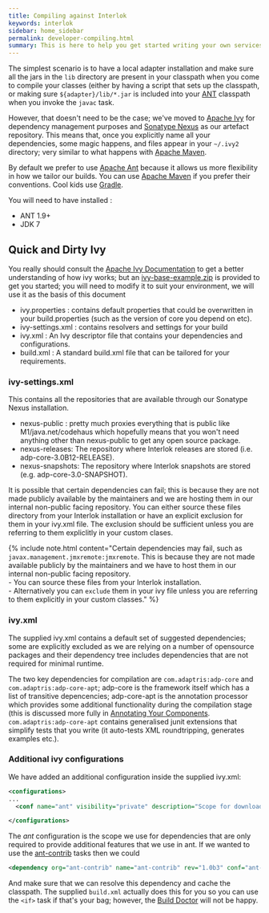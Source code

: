 ```yaml
---
title: Compiling against Interlok
keywords: interlok
sidebar: home_sidebar
permalink: developer-compiling.html
summary: This is here to help you get started writing your own services and what not.
---
```


The simplest scenario is to have a local adapter installation and make sure all the jars in the `lib` directory are present in your classpath when you come to compile your classes (either by having a script that sets up the classpath, or making sure `${adapter}/lib/*.jar` is included into your [ANT](http://ant.apache.org) classpath when you invoke the `javac` task.

However, that doesn't need to be the case; we've moved to [Apache Ivy](http://ant.apache.org/ivy/) for dependency management purposes and [Sonatype Nexus](http://www.sonatype.org/nexus/) as our artefact repository. This means that, once you explicitly name all your dependencies, some magic happens, and files appear in your `~/.ivy2` directory; very similar to what happens with [Apache Maven](http://maven.apache.org).

By default we prefer to use [Apache Ant](http://ant.apache.org) because it allows us more flexibility in how we tailor our builds. You can use [Apache Maven](http://maven.apache.org) if you prefer their conventions. Cool kids use [Gradle](https://gradle.org/).

You will need to have installed :

- ANT 1.9+
- JDK 7

## Quick and Dirty Ivy ##

You really should consult the [Apache Ivy Documentation](http://ant.apache.org/ivy/history/latest-milestone/index.html) to get a better understanding of how ivy works; but an [ivy-base-example.zip](../files/ivy-base-example.zip) is provided to get you started; you will need to modify it to suit your environment, we will use it as the basis of this document

- ivy.properties : contains default properties that could be overwritten in your build.properties (such as the version of core you depend on etc).
- ivy-settings.xml : contains resolvers and settings for your build
- ivy.xml : An Ivy descriptor file that contains your dependencies and configurations.
- build.xml : A standard build.xml file that can be tailored for your requirements.

### ivy-settings.xml ##

This contains all the repositories that are available through our Sonatype Nexus installation.

- nexus-public : pretty much proxies everything that is public like M1/java.net/codehaus which hopefully means that you won't need anything other than nexus-public to get any open source package.
- nexus-releases: The repository where Interlok releases are stored (i.e. adp-core-3.0B12-RELEASE).
- nexus-snapshots: The repository where Interlok snapshots are stored (e.g. adp-core-3.0-SNAPSHOT).

It is possible that certain dependencies can fail; this is because they are not made publicly available by the maintainers and we are hosting them in our internal non-public facing repository. You can either source these files directory from your Interlok installation or have an explicit exclusion for them in your ivy.xml file. The exclusion should be sufficient unless you are referring to them expliclitly in your custom clases.

{% include note.html content="Certain dependencies may fail, such as `javax.management.jmxremote:jmxremote`. This is because they are not made available publicly by the maintainers and we have to host them in our internal non-public facing repository.<br/>- You can source these files from your Interlok installation.<br/>- Alternatively you can `exclude` them in your ivy file unless you are referring to them explicitly in your custom classes." %}

### ivy.xml ###

The supplied ivy.xml contains a default set of suggested dependencies; some are explicitly excluded as we are relying on a number of opensource packages and their dependency tree includes dependencies that are not required for minimal runtime.

The two key dependencies for compilation are `com.adaptris:adp-core` and `com.adaptris:adp-core-apt`; adp-core is the framework itself which has a list of transitive depencencies; adp-core-apt is the annotation processor which provides some additional functionality during the compilation stage (this is discussed more fully in [Annotating Your Components](developer-annotations.html). `com.adaptris:adp-core-apt` contains  generalised junit extensions that simplify tests that you write (it auto-tests XML roundtripping, generates examples etc.).

### Additional ivy configurations ###

We have added an additional configuration inside the supplied ivy.xml:

```xml
<configurations>
...
  <conf name="ant" visibility="private" description="Scope for downloading various jars required to support the build.xml"/>

</configurations>
```

The _ant_ configuration is the scope we use for dependencies that are only required to provide additional features that we use in ant. If we wanted to use the [ant-contrib](http://ant-contrib.sourceforge.net/) tasks then we could

```xml
<dependency org="ant-contrib" name="ant-contrib" rev="1.0b3" conf="ant->default" transitive="false"/>
```

And make sure that we can resolve this dependency and cache the classpath. The supplied `build.xml` actually does this for you so you can use the `<if>` task if that's your bag; however, the [Build Doctor](http://build-doctor.com/2009/09/21/ant-contrib-the-power-and-the-pain/) will not be happy.


